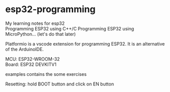 # esp32-programming
My learning notes for esp32<br>
Programming ESP32 using C++/C
Programming ESP32 using MicroPython... (let's do that later)

Platformio is a vscode extension for programming ESP32. It is an alternative of the ArduinoIDE.

MCU: ESP32-WROOM-32 <br>
Board: ESP32 DEVKITV1

examples contains the some exercises

Resetting: hold BOOT button and click on EN button
